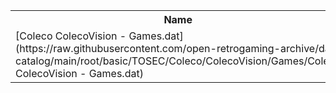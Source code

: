 <table>
<tr><th>Name</th><th>Size</th></tr>
<tr><td>
[Coleco ColecoVision - Games.dat](https://raw.githubusercontent.com/open-retrogaming-archive/dat-catalog/main/root/basic/TOSEC/Coleco/ColecoVision/Games/Coleco ColecoVision - Games.dat)
</td><td>165387</td></tr>
</table>
